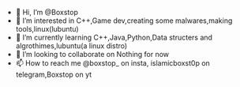 - 👋 Hi, I’m @Boxstop
- 👀 I’m interested in C++,Game dev,creating some malwares,making tools,linux(lubuntu)
- 🌱 I’m currently learning C++,Java,Python,Data structers and algrothimes,lubuntu(a linux distro)
- 💞️ I’m looking to collaborate on Nothing for now
- 📫 How to reach me @boxstop_ on insta, islamicboxst0p on telegram,Boxstop on yt

<!---
Boxstop/Boxstop is a ✨ special ✨ repository because its `README.md` (this file) appears on your GitHub profile.
You can click the Preview link to take a look at your changes.
--->
